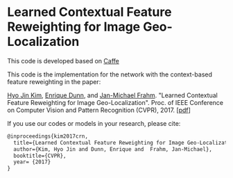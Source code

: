 # Learned Contextual Feature Reweighting for Image Geo-Localization 

This code is developed based on [Caffe](http://caffe.berkeleyvision.org)

This code is the implementation for the network with the context-based feature reweighting in the paper:

[Hyo Jin Kim](http://hyojin.web.unc.edu), [Enrique Dunn](http://enrique.web.unc.edu), and [Jan-Michael Frahm](http://frahm.web.unc.edu). "Learned Contextual Feature Reweighting for Image Geo-Localization". Proc. of IEEE Conference on Computer Vision and Pattern Recognition (CVPR), 2017. [[pdf](http://openaccess.thecvf.com/content_cvpr_2017/papers/Kim_Learned_Contextual_Feature_CVPR_2017_paper.pdf)]

If you use our codes or models in your research, please cite:
```txt
@inproceedings{kim2017crn,
  title={Learned Contextual Feature Reweighting for Image Geo-Localization},
  author={Kim, Hyo Jin and Dunn, Enrique and  Frahm, Jan-Michael},
  booktitle={CVPR},
  year= {2017}
}
```

